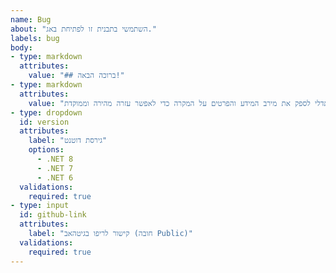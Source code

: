 ```yaml
---
name: Bug
about: "השתמשי בתבנית זו לפתיחת באג."
labels: bug
body:
- type: markdown
  attributes:
    value: "## ברוכה הבאה!"
- type: markdown
  attributes:
    value: "מוזמנת להעלות את הבעיה בה נתקלת, השתדלי לספק את מירב המידע והפרטים על המקרה כדי לאפשר עזרה מהירה וממוקדת."
- type: dropdown
  id: version
  attributes:
    label: "גירסת דוטנט"
    options:
      - .NET 8
      - .NET 7
      - .NET 6
  validations:
    required: true
- type: input
  id: github-link
  attributes:
    label: "קישור לריפו בגיטהאב (חובה Public)"
  validations:
    required: true
---
```


